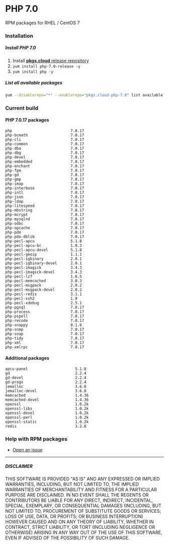 # PHP 7.0

RPM packages for RHEL / CentOS 7

### Installation

##### Install PHP 7.0

1. Install [**pkgs.cloud** release repository](https://github.com/pkgs-cloud/release)
2. `yum install php-7.0-release -y`
3. `yum install php -y`

##### List all available packages

```bash
yum --disablerepo="*" --enablerepo="pkgs.cloud-php-7.0" list available
```

### Current build

#### PHP 7.0.17 packages

```
php                          7.0.17
php-bcmath                   7.0.17
php-cli                      7.0.17
php-common                   7.0.17
php-dba                      7.0.17
php-dbg                      7.0.17
php-devel                    7.0.17
php-embedded                 7.0.17
php-enchant                  7.0.17
php-fpm                      7.0.17
php-gd                       7.0.17
php-gmp                      7.0.17
php-imap                     7.0.17
php-interbase                7.0.17
php-intl                     7.0.17
php-json                     7.0.17
php-ldap                     7.0.17
php-litespeed                7.0.17
php-mbstring                 7.0.17
php-mcrypt                   7.0.17
php-mysqlnd                  7.0.17
php-odbc                     7.0.17
php-opcache                  7.0.17
php-pdo                      7.0.17
php-pdo-dblib                7.0.17
php-pecl-apcu                5.1.8
php-pecl-apcu-bc             1.0.3
php-pecl-apcu-devel          5.1.8
php-pecl-geoip               1.1.1
php-pecl-igbinary            2.0.1
php-pecl-igbinary-devel      2.0.1
php-pecl-imagick             3.4.3
php-pecl-imagick-devel       3.4.3
php-pecl-lzf                 1.6.5
php-pecl-memcached           3.0.3
php-pecl-msgpack             2.0.2
php-pecl-msgpack-devel       2.0.2
php-pecl-redis               3.1.1
php-pecl-ssh2                1.0
php-pecl-xdebug              2.5.1
php-pgsql                    7.0.17
php-process                  7.0.17
php-pspell                   7.0.17
php-recode                   7.0.17
php-snappy                   0.1.6
php-snmp                     7.0.17
php-soap                     7.0.17
php-tidy                     7.0.17
php-xml                      7.0.17
php-xmlrpc                   7.0.17
```

#### Additional packages

```
apcu-panel                     5.1.8
gd                             2.2.4    
gd-devel                       2.2.4    
gd-progs                       2.2.4    
jemalloc                       3.6.0
jemalloc-devel                 3.6.0
memcached                      1.4.36   
memcached-devel                1.4.36   
openssl                        1.0.2k
openssl-libs                   1.0.2k
openssl-devel                  1.0.2k 
openssl-perl                   1.0.2k 
openssl-static                 1.0.2k 
redis                          3.2.8
```

### Help with RPM packages

- [Open an issue](https://github.com/pkgs-cloud/release/issues)

---

##### DISCLAIMER

THIS SOFTWARE IS PROVIDED "AS IS" AND ANY EXPRESSED OR IMPLIED WARRANTIES, INCLUDING, BUT NOT LIMITED TO, THE IMPLIED WARRANTIES OF MERCHANTABILITY AND FITNESS FOR A PARTICULAR PURPOSE ARE DISCLAIMED. IN NO EVENT SHALL THE REGENTS OR CONTRIBUTORS BE LIABLE FOR ANY DIRECT, INDIRECT, INCIDENTAL, SPECIAL, EXEMPLARY, OR CONSEQUENTIAL DAMAGES (INCLUDING, BUT NOT LIMITED TO, PROCUREMENT OF SUBSTITUTE GOODS OR SERVICES; LOSS OF USE, DATA, OR PROFITS; OR BUSINESS INTERRUPTION)
HOWEVER CAUSED AND ON ANY THEORY OF LIABILITY, WHETHER IN CONTRACT, STRICT LIABILITY, OR TORT (INCLUDING NEGLIGENCE OR OTHERWISE) ARISING IN ANY WAY OUT OF THE USE OF THIS SOFTWARE, EVEN IF ADVISED OF THE POSSIBILITY OF SUCH DAMAGE.